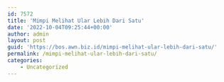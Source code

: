 ```yaml
---
id: 7572
title: 'Mimpi Melihat Ular Lebih Dari Satu'
date: '2022-10-04T09:25:44+00:00'
author: admin
layout: post
guid: 'https://bos.awn.biz.id/mimpi-melihat-ular-lebih-dari-satu/'
permalink: /mimpi-melihat-ular-lebih-dari-satu/
categories:
    - Uncategorized
---
```


